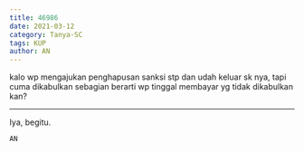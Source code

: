 ```yaml
---
title: 46986
date: 2021-03-12
category: Tanya-SC
tags: KUP
author: AN
---
```


kalo wp mengajukan penghapusan sanksi stp dan udah keluar sk nya, tapi cuma dikabulkan sebagian berarti wp tinggal membayar yg tidak dikabulkan kan?

---

Iya, begitu.

`AN`
